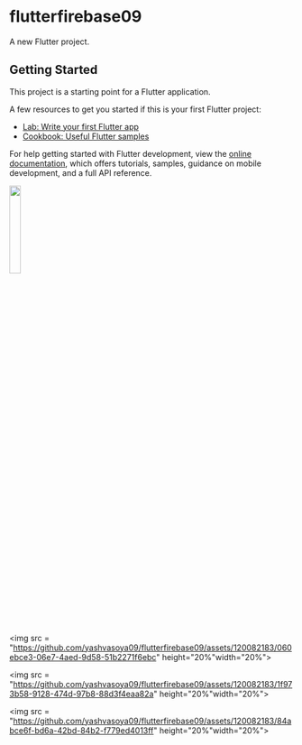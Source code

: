 # flutterfirebase09

A new Flutter project.

## Getting Started

This project is a starting point for a Flutter application.

A few resources to get you started if this is your first Flutter project:

- [Lab: Write your first Flutter app](https://docs.flutter.dev/get-started/codelab)
- [Cookbook: Useful Flutter samples](https://docs.flutter.dev/cookbook)

For help getting started with Flutter development, view the
[online documentation](https://docs.flutter.dev/), which offers tutorials,
samples, guidance on mobile development, and a full API reference.

<p>
<img src = "https://github.com/yashvasoya09/flutterfirebase09/assets/120082183/62e8a4d8-2ddd-4a03-bbfc-1bc9513c453e" height="20%"width="20%">


  <img src = "https://github.com/yashvasoya09/flutterfirebase09/assets/120082183/060ebce3-06e7-4aed-9d58-51b2271f6ebc" height="20%"width="20%">


<img src = "https://github.com/yashvasoya09/flutterfirebase09/assets/120082183/1f973b58-9128-474d-97b8-88d3f4eaa82a" height="20%"width="20%">

<img src = "https://github.com/yashvasoya09/flutterfirebase09/assets/120082183/84abce6f-bd6a-42bd-84b2-f779ed4013ff" height="20%"width="20%">
</p>
